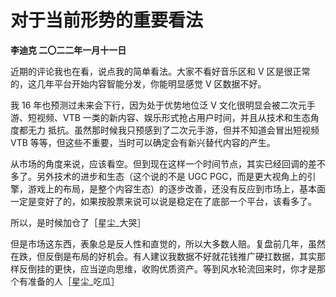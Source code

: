 # 对于当前形势的重要看法
**李迪克	二〇二二年一月十一日**

近期的评论我也在看，说点我的简单看法。大家不看好音乐区和 V 区是很正常的，这几年平台开始内容智能分发，你能明显感觉 V 区数据不好。

我 16 年也预测过未来会下行，因为处于优势地位泛 V 文化很明显会被二次元手游、短视频、VTB 一类的新内容、娱乐形式抢占用户时间，并且从技术和生态角度都无力 抵抗。虽然那时候我只预感到了二次元手游，但并不知道会冒出短视频 VTB 等等，但这些不重要，当时可以确定会有新兴替代内容的产生。

从市场的角度来说，应该看空。但到现在这样一个时间节点，其实已经回调的差不多了。另外技术的进步和生态（这个说的不是 UGC PGC，而是更大视角上的引擎，游戏上的布局，是整个内容生态）的逐步改善，还没有反应到市场上，基本面一定是变好了的，如果按股票来说可以说是稳定在了底部一个平台，该看多了。

所以，是时候加仓了［星尘_大哭］

但是市场这东西，表象总是反人性和直觉的，所以大多数人赔。复盘前几年，虽然在跌，但反倒是布局的好机会。有人建议我数据不好就花钱推广硬扛数据，其实那样反倒挂的更快，应当逆向思维，收购优质资产。等到风水轮流回来时，你才是那个有准备的人［星尘_吃瓜］
